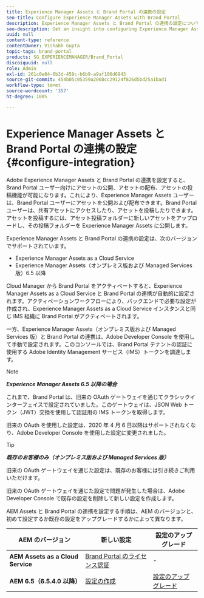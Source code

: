 ```yaml
---
title: Experience Manager Assets と Brand Portal の連携の設定
seo-title: Configure Experience Manager Assets with Brand Portal
description: Experience Manager Assets と Brand Portal の連携の設定について説明します。
seo-description: Get an insight into configuring Experience Manager Assets with Brand Portal.
uuid: null
content-type: reference
contentOwner: Vishabh Gupta
topic-tags: brand-portal
products: SG_EXPERIENCEMANAGER/Brand_Portal
discoiquuid: null
role: Admin
exl-id: 261c0e84-6b3d-459c-b6b9-a9af106d6943
source-git-commit: 454b05c05359a2068cc29124f826d5bd25a1bad1
workflow-type: tm+mt
source-wordcount: '357'
ht-degree: 100%

---
```


# Experience Manager Assets と Brand Portal の連携の設定 {#configure-integration}

Adobe Experience Manager Assets と Brand Portal の連携を設定すると、Brand Portal ユーザー向けにアセットの公開、アセットの配布、アセットの投稿機能が可能になります。これにより、Experience Manager Assets ユーザーは、Brand Portal ユーザーにアセットを公開および配布できます。Brand Portal ユーザーは、共有アセットにアクセスしたり、アセットを投稿したりできます。アセットを投稿するには、アセット投稿フォルダーに新しいアセットをアップロードし、その投稿フォルダーを Experience Manager Assets に公開します。

Experience Manager Assets と Brand Portal の連携の設定は、次のバージョンでサポートされています。

* Experience Manager Assets as a Cloud Service
* Experience Manager Assets（オンプレミス版および Managed Services 版）6.5 以降

Cloud Manager から Brand Portal をアクティベートすると、Experience Manager Assets as a Cloud Service と Brand Portal の連携が自動的に設定されます。アクティベーションワークフローにより、バックエンドで必要な設定が作成され、Experience Manager Assets as a Cloud Service インスタンスと同じ IMS 組織に Brand Portal がアクティベートされます。

一方、Experience Manager Assets（オンプレミス版および Managed Services 版）と Brand Portal の連携は、Adobe Developer Console を使用して手動で設定されます。このコンソールでは、Brand Portal テナントの認証に使用する Adobe Identity Management サービス（IMS）トークンを調達します。

>[!NOTE]
>
>***Experience Manager Assets 6.5 以降の場合***
>
>これまで、Brand Portal は、旧来の OAuth ゲートウェイを通じてクラシックインターフェイスで設定されていました。このゲートウェイは、JSON Web トークン（JWT）交換を使用して認証用の IMS トークンを取得します。
>
>旧来の OAuth を使用した設定は、2020 年 4 月 6 日以降はサポートされなくなり、Adobe Developer Console を使用した設定に変更されました。


>[!TIP]
>
>***既存のお客様のみ（オンプレミス版および Managed Services 版）***
>
>旧来の OAuth ゲートウェイを通じた設定は、既存のお客様には引き続きご利用いただけます。
>
>旧来の OAuth ゲートウェイを通じた設定で問題が発生した場合は、Adobe Developer Console で既存の設定を削除して新しい設定を作成します。

AEM Assets と Brand Portal の連携を設定する手順は、AEM のバージョンと、初めて設定するか既存の設定をアップグレードするかによって異なります。

| **AEM のバージョン** | **新しい設定** | **設定のアップグレード** |
|---|---|---|
| **AEM Assets as a Cloud Service** | [Brand Portal のライセンス認証](https://experienceleague.adobe.com/docs/experience-manager-cloud-service/assets/brand-portal/configure-aem-assets-with-brand-portal.html?lang=ja) | - |
| **AEM 6.5（6.5.4.0 以降）** | [設定の作成](https://experienceleague.adobe.com/docs/experience-manager-65/assets/brandportal/configure-aem-assets-with-brand-portal.html?lang=ja) | [設定のアップグレード](https://experienceleague.adobe.com/docs/experience-manager-65/assets/brandportal/configure-aem-assets-with-brand-portal.html?lang=ja#upgrade-integration-65) |

